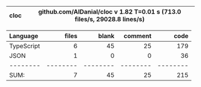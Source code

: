 
cloc|github.com/AlDanial/cloc v 1.82  T=0.01 s (713.0 files/s, 29028.8 lines/s)
--- | ---

Language|files|blank|comment|code
:-------|-------:|-------:|-------:|-------:
TypeScript|6|45|25|179
JSON|1|0|0|36
--------|--------|--------|--------|--------
SUM:|7|45|25|215
